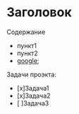 # Заголовок

Содержание

 - пункт1
 - пункт2
 - [google](https//google.com);

Задачи проэкта:

 - [x]Задача1
 - [x]Задача2
 - [ ]Задача3